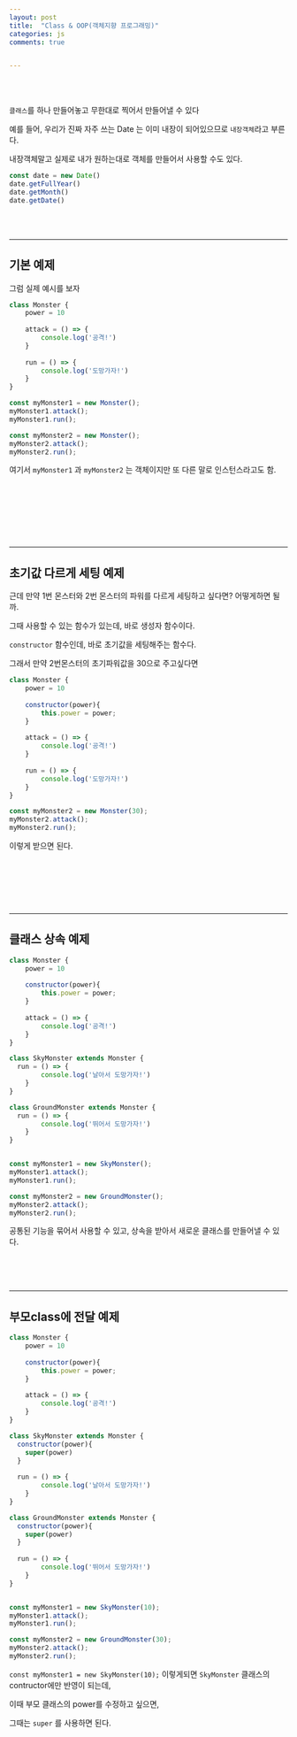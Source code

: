 ```yaml
---
layout: post
title:  "Class & OOP(객체지향 프로그래밍)"
categories: js 
comments: true


---
```


<br>

<Br>

`클래스`를 하나 만들어놓고 무한대로 찍어서 만들어낼 수 있다

예를 들어, 우리가 진짜 자주 쓰는 Date 는 이미 내장이 되어있으므로 `내장객체`라고 부른다.

내장객체말고 실제로 내가 원하는대로 객체를 만들어서 사용할 수도 있다.

~~~javascript
const date = new Date()
date.getFullYear()
date.getMonth()
date.getDate()
~~~

<br>

<br>

---

## 기본 예제

그럼 실제 예시를 보자

~~~javascript
class Monster {
	power = 10
	
	attack = () => {
		console.log('공격!')
	}
	
	run = () => {
		console.log('도망가자!')
	}
}

const myMonster1 = new Monster();
myMonster1.attack();
myMonster1.run();

const myMonster2 = new Monster();
myMonster2.attack();
myMonster2.run();
~~~

여기서 `myMonster1` 과 `myMonster2` 는 객체이지만 또 다른 말로 인스턴스라고도 함.

<br>

<br>

<br>

<br>

<br>

<br>

---

## 초기값 다르게 세팅 예제

근데 만약 1번 몬스터와 2번 몬스터의 파워를 다르게 세팅하고 싶다면? 어떻게하면 될까.

그때 사용할 수 있는 함수가 있는데, 바로 생성자 함수이다.

`constructor` 함수인데, 바로 초기값을 세팅해주는 함수다.

그래서 만약 2번몬스터의 초기파워값을 30으로 주고싶다면

~~~javascript
class Monster {
	power = 10
	
	constructor(power){
		this.power = power;
	}
	
	attack = () => {
		console.log('공격!')
	}
	
	run = () => {
		console.log('도망가자!')
	}
}

const myMonster2 = new Monster(30);
myMonster2.attack();
myMonster2.run();
~~~

이렇게 받으면 된다.

<br>

<br>

<br>

<br>

<br>

---

## 클래스 상속 예제

~~~javascript
class Monster {
	power = 10
	
	constructor(power){
		this.power = power;
	}
	
	attack = () => {
		console.log('공격!')
	}
}

class SkyMonster extends Monster {
  run = () => {
		console.log('날아서 도망가자!')
	}
}

class GroundMonster extends Monster {
  run = () => {
		console.log('뛰어서 도망가자!')
	}
}


const myMonster1 = new SkyMonster();
myMonster1.attack();
myMonster1.run();

const myMonster2 = new GroundMonster();
myMonster2.attack();
myMonster2.run();
~~~

공통된 기능을 묶어서 사용할 수 있고, 상속을 받아서 새로운 클래스를 만들어낼 수 있다.

<br>

<br>

<br>

---

## 부모class에 전달 예제

~~~javascript
class Monster {
	power = 10
	
	constructor(power){
		this.power = power;
	}
	
	attack = () => {
		console.log('공격!')
	}
}

class SkyMonster extends Monster {
  constructor(power){
    super(power)
  }
  
  run = () => {
		console.log('날아서 도망가자!')
	}
}

class GroundMonster extends Monster {
  constructor(power){
    super(power)
  }
  
  run = () => {
		console.log('뛰어서 도망가자!')
	}
}


const myMonster1 = new SkyMonster(10);
myMonster1.attack();
myMonster1.run();

const myMonster2 = new GroundMonster(30);
myMonster2.attack();
myMonster2.run();
~~~

`const myMonster1 = new SkyMonster(10);` 이렇게되면 `SkyMonster` 클래스의 contructor에만 반영이 되는데,

이때 부모 클래스의 power를 수정하고 싶으면,

그때는 `super` 를 사용하면 된다.

<br>

<br>

<br>

<br>

<br>

<br>

<br>







